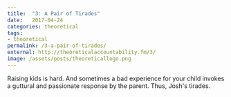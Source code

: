 ```yaml
---
title:  "3: A Pair of Tirades"
date:   2017-04-24
categories: theoretical
tags:
- theoretical
permalink: /3-a-pair-of-tirades/
external: http://theoreticalaccountability.fm/3/
image: /assets/posts/theoreticallogo.png
---
```

Raising kids is hard. And sometimes a bad experience for your child invokes a guttural and passionate response by the parent. Thus, Josh's tirades.
<!--more-->
